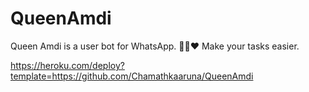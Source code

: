 # QueenAmdi
Queen Amdi is a user bot for WhatsApp. 💃🏻❤️ Make your tasks easier.



https://heroku.com/deploy?template=https://github.com/Chamathkaaruna/QueenAmdi
